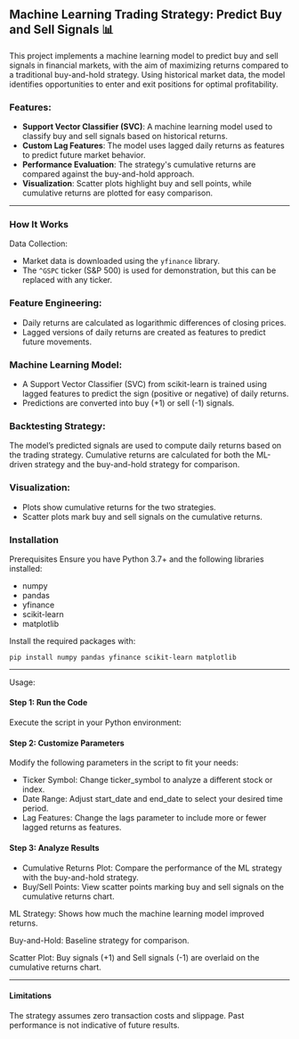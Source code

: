 ## Machine Learning Trading Strategy: Predict Buy and Sell Signals 📊

This project implements a machine learning model to predict buy and sell signals in financial markets, with the aim of maximizing returns compared to a traditional buy-and-hold strategy. Using historical market data, the model identifies opportunities to enter and exit positions for optimal profitability.

### Features:
- **Support Vector Classifier (SVC)**: A machine learning model used to classify buy and sell signals based on historical returns.
- **Custom Lag Features**: The model uses lagged daily returns as features to predict future market behavior.
- **Performance Evaluation**: The strategy's cumulative returns are compared against the buy-and-hold approach.
- **Visualization**: Scatter plots highlight buy and sell points, while cumulative returns are plotted for easy comparison.

---

### How It Works

Data Collection:

- Market data is downloaded using the `yfinance` library.
- The `^GSPC` ticker (S&P 500) is used for demonstration, but this can be replaced with any ticker.

### Feature Engineering:

- Daily returns are calculated as logarithmic differences of closing prices.
- Lagged versions of daily returns are created as features to predict future movements.

### Machine Learning Model:

- A Support Vector Classifier (SVC) from scikit-learn is trained using lagged features to predict the sign (positive or negative) of daily returns.
- Predictions are converted into buy (+1) or sell (-1) signals.

### Backtesting Strategy:

The model’s predicted signals are used to compute daily returns based on the trading strategy.
Cumulative returns are calculated for both the ML-driven strategy and the buy-and-hold strategy for comparison.

### Visualization:

- Plots show cumulative returns for the two strategies.
- Scatter plots mark buy and sell signals on the cumulative returns.

### Installation
Prerequisites
Ensure you have Python 3.7+ and the following libraries installed:

- numpy
- pandas
- yfinance
- scikit-learn
- matplotlib

Install the required packages with:

```
pip install numpy pandas yfinance scikit-learn matplotlib
```
---

Usage:

#### Step 1: Run the Code
Execute the script in your Python environment:
#### Step 2: Customize Parameters
Modify the following parameters in the script to fit your needs:

- Ticker Symbol: Change ticker_symbol to analyze a different stock or index.
- Date Range: Adjust start_date and end_date to select your desired time period.
- Lag Features: Change the lags parameter to include more or fewer lagged returns as features.

#### Step 3: Analyze Results
- Cumulative Returns Plot: Compare the performance of the ML strategy with the buy-and-hold strategy.
- Buy/Sell Points: View scatter points marking buy and sell signals on the cumulative returns chart.

ML Strategy: Shows how much the machine learning model improved returns. 

Buy-and-Hold: Baseline strategy for comparison. 

Scatter Plot: Buy signals (+1) and Sell signals (-1) are overlaid on the cumulative returns chart.

---

#### Limitations
The strategy assumes zero transaction costs and slippage.
Past performance is not indicative of future results.
